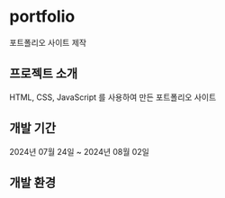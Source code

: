# portfolio

포트폴리오 사이트 제작

## 프로젝트 소개

HTML, CSS, JavaScript 를 사용하여 만든 포트폴리오 사이트

## 개발 기간

2024년 07월 24일 ~ 2024년 08월 02일

## 개발 환경

